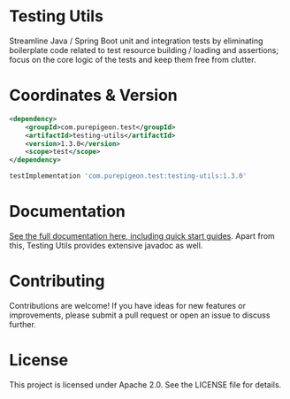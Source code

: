 # Testing Utils
Streamline Java / Spring Boot unit and integration tests by eliminating boilerplate code related to test resource
building / loading and assertions; focus on the core logic of the tests and keep them free from clutter.

# Coordinates & Version
```xml
<dependency>
    <groupId>com.purepigeon.test</groupId>
    <artifactId>testing-utils</artifactId>
    <version>1.3.0</version>
    <scope>test</scope>
</dependency>
```
```groovy
testImplementation 'com.purepigeon.test:testing-utils:1.3.0'
```

# Documentation
[See the full documentation here, including quick start guides](https://purepigeon.com/projects/testing-utils). Apart from this,
Testing Utils provides extensive javadoc as well.


# Contributing
Contributions are welcome! If you have ideas for new features or improvements, please submit a pull request or
open an issue to discuss further.

# License
This project is licensed under Apache 2.0. See the LICENSE file for details.
